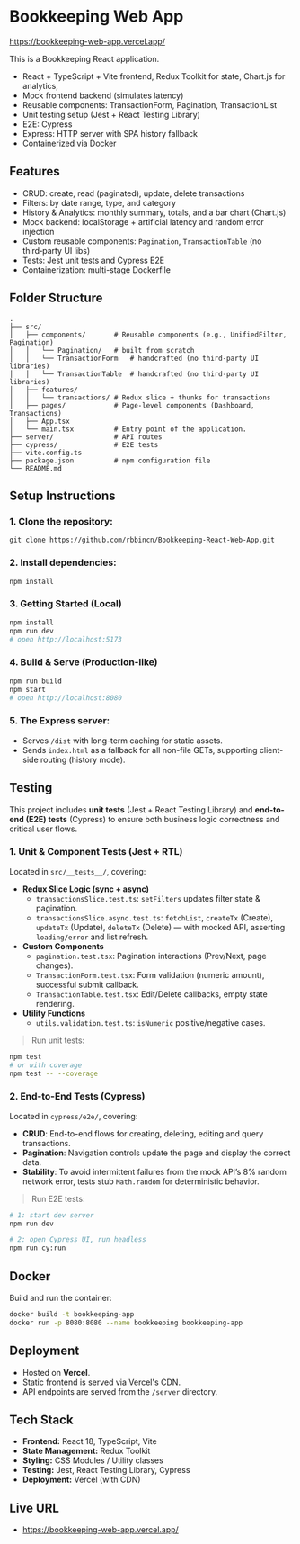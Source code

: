 # Bookkeeping Web App

https://bookkeeping-web-app.vercel.app/

This is a Bookkeeping React application.
- React + TypeScript + Vite frontend, Redux Toolkit for state, Chart.js for analytics,
- Mock frontend backend (simulates latency)
- Reusable components: TransactionForm, Pagination, TransactionList
- Unit testing setup (Jest + React Testing Library)
- E2E: Cypress
- Express: HTTP server with SPA history fallback
- Containerized via Docker

## Features
- CRUD: create, read (paginated), update, delete transactions
- Filters: by date range, type, and category
- History & Analytics: monthly summary, totals, and a bar chart (Chart.js)
- Mock backend: localStorage + artificial latency and random error injection
- Custom reusable components: `Pagination`, `TransactionTable` (no third‑party UI libs)
- Tests: Jest unit tests and Cypress E2E
- Containerization: multi-stage Dockerfile

## Folder Structure

```
.
├── src/
│   ├── components/       # Reusable components (e.g., UnifiedFilter, Pagination)
│   │   └── Pagination/   # built from scratch
│   │   └── TransactionForm   # handcrafted (no third-party UI libraries)
│   │   └── TransactionTable  # handcrafted (no third-party UI libraries)
│   ├── features/
│   │   └── transactions/ # Redux slice + thunks for transactions
│   ├── pages/            # Page-level components (Dashboard, Transactions)
│   ├── App.tsx
│   └── main.tsx          # Entry point of the application.
├── server/               # API routes
├── cypress/              # E2E tests
├── vite.config.ts
├── package.json          # npm configuration file
└── README.md
```

## Setup Instructions

### 1. Clone the repository:
   ```
   git clone https://github.com/rbbincn/Bookkeeping-React-Web-App.git
   ```

### 2. Install dependencies:
   ``` 
   npm install
   ```

### 3. Getting Started (Local)
```bash
npm install
npm run dev
# open http://localhost:5173
```

### 4. Build & Serve (Production-like)
```bash
npm run build
npm start
# open http://localhost:8080
```

### 5. The Express server:
- Serves `/dist` with long-term caching for static assets.
- Sends `index.html` as a fallback for all non-file GETs, supporting client-side routing (history mode).

## Testing

This project includes **unit tests** (Jest + React Testing Library) and **end-to-end (E2E) tests** (Cypress) to ensure both business logic correctness and critical user flows.

### 1. Unit & Component Tests (Jest + RTL)

Located in `src/__tests__/`, covering:

- **Redux Slice Logic (sync + async)**  
  - `transactionsSlice.test.ts`: `setFilters` updates filter state & pagination.
  - `transactionsSlice.async.test.ts`: `fetchList`, `createTx` (Create), `updateTx` (Update), `deleteTx` (Delete) — with mocked API, asserting `loading/error` and list refresh.
- **Custom Components**  
  - `pagination.test.tsx`: Pagination interactions (Prev/Next, page changes).  
  - `TransactionForm.test.tsx`: Form validation (numeric amount), successful submit callback.  
  - `TransactionTable.test.tsx`: Edit/Delete callbacks, empty state rendering.
- **Utility Functions**  
  - `utils.validation.test.ts`: `isNumeric` positive/negative cases.

> Run unit tests:
```bash
npm test
# or with coverage
npm test -- --coverage
```

### 2. End-to-End Tests (Cypress)

Located in `cypress/e2e/`, covering:

- **CRUD**: End-to-end flows for creating, deleting, editing and query transactions.
- **Pagination**: Navigation controls update the page and display the correct data.
- **Stability**: To avoid intermittent failures from the mock API’s 8% random network error, tests stub `Math.random` for deterministic behavior.

> Run E2E tests:
```bash
# 1: start dev server
npm run dev

# 2: open Cypress UI, run headless
npm run cy:run
```

## Docker
Build and run the container:
```bash
docker build -t bookkeeping-app
docker run -p 8080:8080 --name bookkeeping bookkeeping-app
```


## Deployment
- Hosted on **Vercel**.
- Static frontend is served via Vercel's CDN.
- API endpoints are served from the `/server` directory.

## Tech Stack

- **Frontend:** React 18, TypeScript, Vite
- **State Management:** Redux Toolkit
- **Styling:** CSS Modules / Utility classes
- **Testing:** Jest, React Testing Library, Cypress
- **Deployment:** Vercel (with CDN)

## Live URL
- https://bookkeeping-web-app.vercel.app/